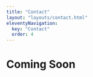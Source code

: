 ```yaml
---
title: "Contact"
layout: "layouts/contact.html"
eleventyNavigation:
  key: "Contact"
  order: 4
---
```


# Coming Soon
